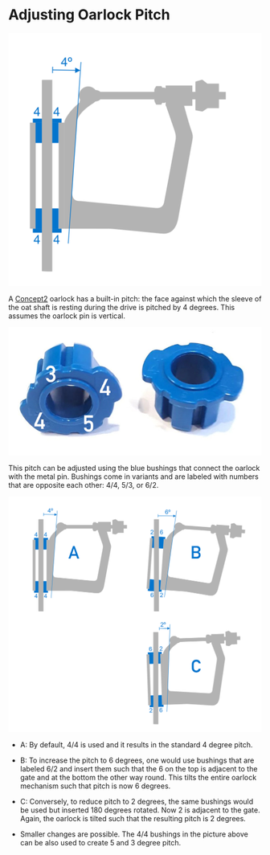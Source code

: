 
# Adjusting Oarlock Pitch

![Oar Lock](oar-lock.svg)

A [Concept2] oarlock has a built-in pitch: the face against which the
sleeve of the oat shaft is resting during the drive is pitched by 4
degrees. This assumes the oarlock pin is vertical.

![Concept2 Bushings](bushings.jpg)

This pitch can be adjusted using the blue bushings that connect the oarlock
with the metal pin. Bushings come in variants and are labeled
with numbers that are opposite each other: 4/4, 5/3, or 6/2.

![Oarlock Pitch](./pitch-adjust.svg)

* A: By default, 4/4 is used and it results in the standard 4 degree pitch.

* B: To increase the pitch to 6 degrees, one would use bushings that are
  labeled 6/2 and insert them such that the 6 on the top is adjacent to
  the gate and at the bottom the other way round. This tilts the
  entire oarlock mechanism such that pitch is now 6 degrees.

* C: Conversely, to reduce pitch to 2 degrees, the same bushings would be
  used but inserted 180 degrees rotated. Now 2 is adjacent to the gate.
  Again, the oarlock is tilted such that the resulting pitch is 2
  degrees.

* Smaller changes are possible. The 4/4 bushings in the picture above can be
  also used to create 5 and 3 degree pitch.

[Concept2]: https://www.concept2.com/service/oars/pitch/adjusting-pitch-with-bushings
